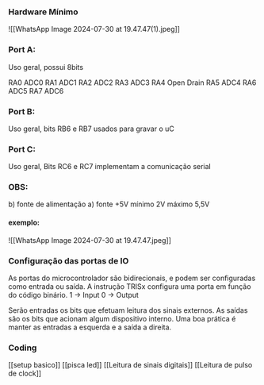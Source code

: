 ### Hardware Mínimo
![[WhatsApp Image 2024-07-30 at 19.47.47(1).jpeg]]
### Port A:
Uso geral, possui 8bits

RA0          ADC0
RA1          ADC1
RA2          ADC2
RA3          ADC3
RA4          Open Drain
RA5          ADC4
RA6          ADC5
RA7          ADC6

### Port B:
Uso geral, bits RB6 e RB7 usados para gravar o uC

### Port C:
Uso geral, Bits RC6 e RC7 implementam a comunicação serial

### OBS:
b) fonte de alimentação
a) fonte +5V mínimo 2V máximo 5,5V
#### exemplo:
![[WhatsApp Image 2024-07-30 at 19.47.47.jpeg]]

### Configuração das portas de IO
As portas do microcontrolador são bidirecionais, e podem ser configuradas como entrada ou saída.
A instrução TRISx configura uma porta em função do código binário.
1 -> Input
0 -> Output

Serão entradas os bits que efetuam leitura dos sinais externos. As saídas são os bits que acionam algum dispositivo interno. Uma boa prática é manter as entradas a esquerda e a saída a direita.

### Coding
[[setup basico]]
[[pisca led]]
[[Leitura de sinais digitais]]
[[Leitura de pulso de clock]]